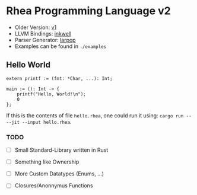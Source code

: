 # Rhea Programming Language v2

- Older Version: [v1](./v1)
- LLVM Bindings: [inkwell](https://github.com/TheDan64/inkwell)
- Parser Generator: [larpop](https://github.com/lalrpop/lalrpop)
- Examples can be found in `./examples`

## Hello World

```
extern printf := (fmt: *Char, ...): Int;

main := (): Int -> {
	printf("Hello, World!\n");
	0
};
```

If this is the contents of file `hello.rhea`, one
could run it using: `cargo run -- --jit --input hello.rhea`.

### TODO
- [ ] Small Standard-Library written in Rust
- [ ] Something like Ownership
- [ ] More Custom Datatypes (Enums, ...)
- [ ] Closures/Anonnymus Functions

